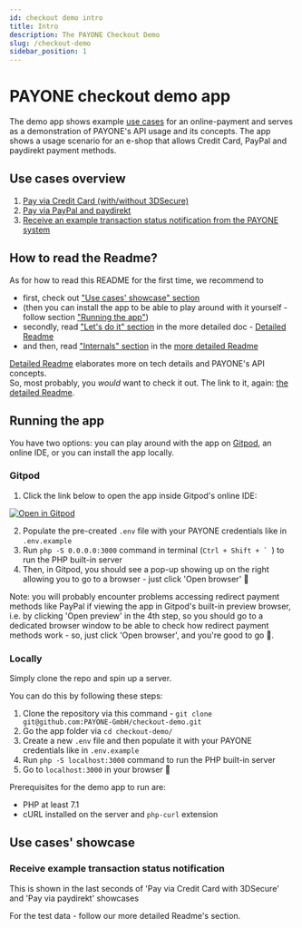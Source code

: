 ```yaml
---
id: checkout demo intro
title: Intro
description: The PAYONE Checkout Demo
slug: /checkout-demo
sidebar_position: 1
---
```


# PAYONE checkout demo app

The demo app shows example [use cases](#use-cases-overview) for an online-payment and serves as a demonstration of PAYONE's API usage and its concepts.
The app shows a usage scenario for an e-shop that allows Credit Card, PayPal and paydirekt payment methods.

## Use cases overview
1. [Pay via Credit Card (with/without 3DSecure)](#pay-via-a-card-without-3dsecure)
2. [Pay via PayPal and paydirekt](#pay-via-paydirekt)
3. [Receive an example transaction status notification from the PAYONE system](#receive-example-transaction-status-notification)

## How to read the Readme?
As for how to read this README for the first time, we recommend to
- first, check out ["Use cases' showcase" section](#use-cases-showcase)
- (then you can install the app to be able to play around with it yourself - follow section ["Running the app"](#running-the-app))
- secondly, read ["Let's do it" section](/_docs/detailed-readme.md#lets-do-it) in the more detailed doc - [Detailed Readme](/_docs/detailed-readme.md)
- and then, read ["Internals" section](/_docs/detailed-readme.md#internals) in the [more detailed Readme](/_docs/detailed-readme.md)

[Detailed Readme](/_docs/detailed-readme.md) elaborates more on tech details and PAYONE's API concepts.  
So, most probably, you _would_ want to check it out. The link to it, again: [the detailed Readme](/_docs/detailed-readme.md).

## Running the app
You have two options: you can play around with the app on [Gitpod](https://www.gitpod.io/), an online IDE, or you can
install the app locally.

### Gitpod
1. Click the link below to open the app inside Gitpod's online IDE:

[![Open in Gitpod](https://gitpod.io/button/open-in-gitpod.svg)](https://gitpod.io/#github.com/PAYONE-GmbH/checkout-demo)

2. Populate the pre-created `.env` file with your PAYONE credentials like in `.env.example`
3. Run `php -S 0.0.0.0:3000` command in terminal (``Ctrl + Shift + ` ``) to run the PHP built-in server
4. Then, in Gitpod, you should see a pop-up showing up on the right allowing you to go to a browser - just 
click 'Open browser' 🙂

Note: you will probably encounter problems accessing redirect payment methods like PayPal if viewing
the app in Gitpod's built-in preview browser, i.e. by clicking 'Open preview' in the 4th step, so you should go to a dedicated browser window to be able
to check how redirect payment methods work - so, just click 'Open browser', and you're good to go 🙂.


### Locally
Simply clone the repo and spin up a server.

You can do this by following these steps:

1. Clone the repository via this command - `git clone git@github.com:PAYONE-GmbH/checkout-demo.git`
2. Go the app folder via `cd checkout-demo/`
3. Create a new `.env` file and then populate it with your PAYONE credentials like in `.env.example`
4. Run `php -S localhost:3000` command to run the PHP built-in server
5. Go to `localhost:3000` in your browser 🙂

Prerequisites for the demo app to run are:
- PHP at least 7.1
- cURL installed on the server and `php-curl` extension

## Use cases' showcase

### Receive example transaction status notification
This is shown in the last seconds of 'Pay via Credit Card with 3DSecure' and 'Pay via paydirekt' showcases

For the test data - follow our more detailed Readme's section.